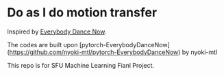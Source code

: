 # Do as I do motion transfer
Inspired by [Everybody Dance Now](https://arxiv.org/abs/1808.07371).

The codes are built upon [pytorch-EverybodyDanceNow] (https://github.com/nyoki-mtl/pytorch-EverybodyDanceNow) by nyoki-mtl

This repo is for SFU Machine Learning Fianl Project.
